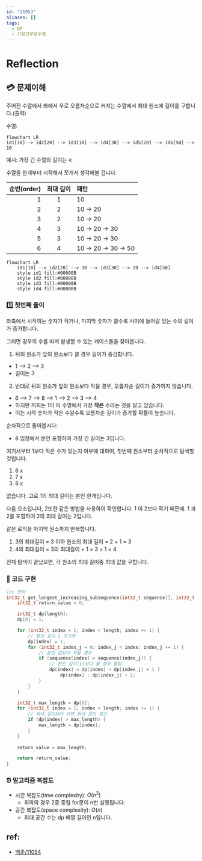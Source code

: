 ```yaml
---
id: "11053"
aliases: []
tags:
  - DP
  - 가장긴부분수열
---
```


# Reflection

## 💳 문제이해

주어진 수열에서 좌에서 우로 오름차순으로 커지는 수열에서 최대 원소에 길이를 구합니다.(출력)


수열:
```mermaid
flowchart LR
id1[10]--> id2[20] --> id3[10] --> id4[30] --> id5[20] --> id6[50] --> 10
```

예시: 가장 긴 수열의 길이는 `4`: 

수열을 한개부터 시작해서 쪼개서 생각해볼 겁니다.

순번(order) | 최대 길이 | 패턴
---:|:---:|:---
1 | 1 | 10 
2 | 2 | 10 -> 20
3 | 2 | 10 -> 20
4 | 3 | 10 -> 20 -> 30
5 | 3 | 10 -> 20 -> 30
6 | 4 | 10 -> 20 -> 30 -> 50

```mermaid
flowchart LR
    id1[10] --> id2[20] --> 10 --> id3[30] --> 20 --> id4[50]
    style id1 fill:#00008B
    style id2 fill:#00008B
    style id3 fill:#00008B
    style id4 fill:#00008B
```

### 1️⃣ 첫번째 풀이

좌측에서 시작하는 숫자가 작거나, 마지막 숫자가 클수록 사이에 들어갈 있는 수의 길이가
증가합니다.

그러면 경우의 수를 따져 발생할 수 있는 케이스들을 찾아봅니다.

1. 뒤의 원소가 앞의 원소보다 클 경우 길이가 증감합니다.
- 1 --> 2 --> 3
- 길이는 3

2. 반대로 뒤의 원소가 앞의 원소보다 작을 경우, 오름차순 길이가 증가하지 않습니다.
- 6 --> 7 --> 8 --> 1 --> 2 --> 3 --> 4
- 하지만 저희는 1이 이 수열에서 가장 **작은** 수라는 것을 알고 있습니다.
- 이는 시작 숫자가 작은 수일수록 오름차순 길이가 증가할 확률이 높습니다.

순차적으로 돌아봅시다: 
- 8 입장에서 본인 포함하여 가장 긴 길이는 3입니다.

여기서부터 1보다 작은 수가 있는지 여부에 대하여, 첫번째 원소부터 순차적으로 탐색할 것입니다.

1. 6 x
2. 7 x
3. 8 x

없습니다. 고로 1의 최대 길이는 본인 한개입니다.

다음 요소입니다, 2또한 같은 방법을 사용하여 확인합니다.
1 이 2보다 작기 때문에. 1 과 2를 포함하여 2의 최대 길이는 2입니다.

같은 로직을 마지막 원소까지 반복합니다.

1. 3의 최대길이 = 3 이하 원소의 최대 길이 = 2 + 1 = 3
2. 4의 최대길이 = 3의 최대길이 + 1 = 3 + 1 = 4

전체 탐색이 끝났으면, 각 원소의 최대 길이중 최대 값을 구합니다.

### 📔 코드 구현

```c
//c 언어
int32_t get_longest_increasing_subsequence(int32_t sequence[], int32_t length)  {
    int32_t return_value = 0;

    int32_t dp[length];
    dp[0] = 1;

    for (int32_t index = 1; index < length; index += 1) {
        // 본인 길이 1 초기화
        dp[index] = 1;
        for (int32_t index_j = 0; index_j < index; index_j += 1) {
            // 본인 값보다 작을 경우 
            if (sequence[index] > sequence[index_j]) {
                // 본인 길이(1)보다 클 경우 할당.
                dp[index] = dp[index] > dp[index_j] + 1 ?
                    dp[index] : dp[index_j] + 1;
            }
        }
    } 

    int32_t max_length = dp[0];
    for (int32_t index = 1; index < length; index += 1) {
        // 최대 길이보다 크면 최대 길이 갱신
        if (dp[index] > max_length) {
            max_length = dp[index];
        }
    }
    
    return_value = max_length;

    return return_value;
}
```

### ⏰ 알고리즘 복잡도
- 시간 복잡도(time complexity): $O(n^2)$
    - 최악의 경우 2중 중첩 for문이 n번 실행됩니다.
- 공간 복잡도(space complexity): $O(n)$
    - 최대 공간 수는 dp 배열 길이인 n입니다.


## ref:
- [백준/11054](https://www.acmicpc.net/problem/11054)

